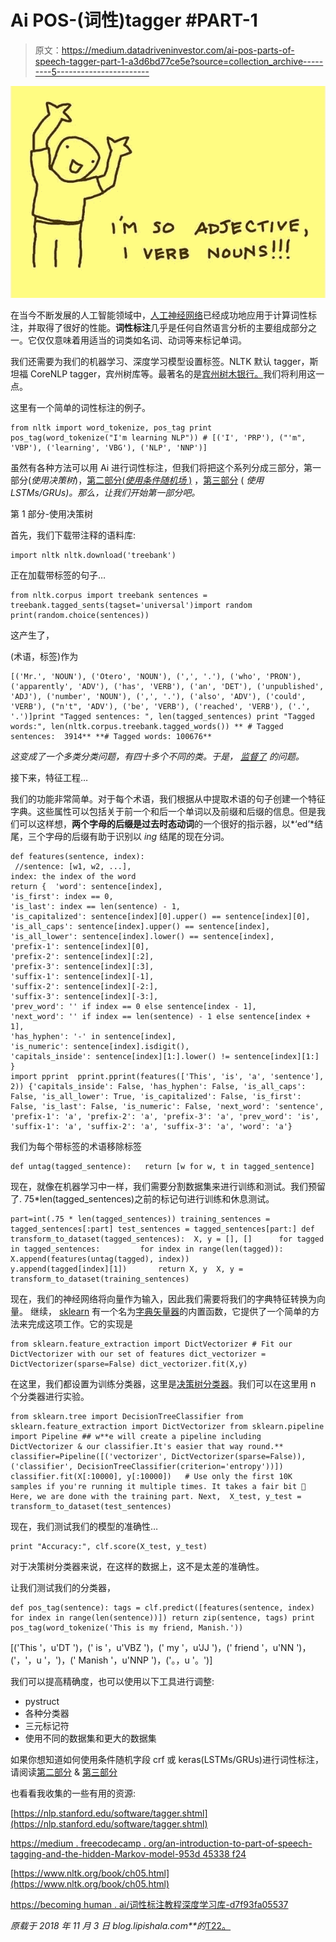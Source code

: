 # Ai POS-(词性)tagger #PART-1

> 原文：<https://medium.datadriveninvestor.com/ai-pos-parts-of-speech-tagger-part-1-a3d6bd77ce5e?source=collection_archive---------5----------------------->

![](img/7645013ecd7da6ceef1f0c4bc3630633.png)

在当今不断发展的人工智能领域中，[人工神经网络](https://en.wikipedia.org/wiki/Artificial_neural_network)已经成功地应用于计算词性标注，并取得了很好的性能。**词性标注**几乎是任何自然语言分析的主要组成部分之一。它仅仅意味着用适当的词类如名词、动词等来标记单词。

我们还需要为我们的机器学习、深度学习模型设置标签。NLTK 默认 tagger，斯坦福 CoreNLP tagger，宾州树库等。最著名的是[宾州树木银行。](https://www.ling.upenn.edu/courses/Fall_2003/ling001/penn_treebank_pos.html)我们将利用这一点。

这里有一个简单的词性标注的例子。

```
from nltk import word_tokenize, pos_tag print pos_tag(word_tokenize("I'm learning NLP")) # [('I', 'PRP'), ("'m", 'VBP'), ('learning', 'VBG'), ('NLP', 'NNP')]
```

虽然有各种方法可以用 Ai 进行词性标注，但我们将把这个系列分成三部分，第一部分(*使用决策树*)，[第二部分(*使用条件随机场* )](https://medium.com/@i_am_manish/ai-pos-parts-of-speech-tagger-part-2-fcf55f891d10) ，[第三部分](https://medium.com/@i_am_manish/ai-pos-parts-of-speech-tagger-part-3-c94b116a93e3) ( *使用 LSTMs/GRUs)。那么，让我们开始第一部分吧。*

第 1 部分-使用决策树

首先，我们下载带注释的语料库:

```
import nltk nltk.download('treebank')
```

正在加载带标签的句子…

```
from nltk.corpus import treebank sentences = treebank.tagged_sents(tagset='universal')import random print(random.choice(sentences))
```

这产生了，

(术语，标签)作为

```
[('Mr.', 'NOUN'), ('Otero', 'NOUN'), (',', '.'), ('who', 'PRON'), ('apparently', 'ADV'), ('has', 'VERB'), ('an', 'DET'), ('unpublished', 'ADJ'), ('number', 'NOUN'), (',', '.'), ('also', 'ADV'), ('could', 'VERB'), ("n't", 'ADV'), ('be', 'VERB'), ('reached', 'VERB'), ('.', '.')]print "Tagged sentences: ", len(tagged_sentences) print "Tagged words:", len(nltk.corpus.treebank.tagged_words()) ** # Tagged sentences:  3914** **# Tagged words: 100676**
```

*这变成了一个多类分类问题，有四十多个不同的类。于是，* [*监督了*](https://dataconomy.com/2015/01/whats-the-difference-between-supervised-and-unsupervised-learning/) *的问题。*

接下来，特征工程…

我们的功能非常简单。对于每个术语，我们根据从中提取术语的句子创建一个特征字典。这些属性可以包括关于前一个和后一个单词以及前缀和后缀的信息。但是我们可以这样想，**两个字母的后缀是过去时态动词**的一个很好的指示器，以*‘ed’*结尾，三个字母的后缀有助于识别以 *ing* 结尾的现在分词。

```
def features(sentence, index):
 //sentence: [w1, w2, ...],
index: the index of the word     
return {  'word': sentence[index], 
'is_first': index == 0, 
'is_last': index == len(sentence) - 1,    
'is_capitalized': sentence[index][0].upper() == sentence[index][0],      'is_all_caps': sentence[index].upper() == sentence[index],     'is_all_lower': sentence[index].lower() == sentence[index],        'prefix-1': sentence[index][0],       
'prefix-2': sentence[index][:2],      
'prefix-3': sentence[index][:3],       
'suffix-1': sentence[index][-1],     
'suffix-2': sentence[index][-2:],      
'suffix-3': sentence[index][-3:],     
'prev_word': '' if index == 0 else sentence[index - 1],    'next_word': '' if index == len(sentence) - 1 else sentence[index + 1],   
'has_hyphen': '-' in sentence[index],  
'is_numeric': sentence[index].isdigit(),   
'capitals_inside': sentence[index][1:].lower() != sentence[index][1:]  }  
import pprint  pprint.pprint(features(['This', 'is', 'a', 'sentence'], 2)) {'capitals_inside': False, 'has_hyphen': False, 'is_all_caps': False, 'is_all_lower': True, 'is_capitalized': False, 'is_first': False, 'is_last': False, 'is_numeric': False, 'next_word': 'sentence', 'prefix-1': 'a', 'prefix-2': 'a', 'prefix-3': 'a', 'prev_word': 'is', 'suffix-1': 'a', 'suffix-2': 'a', 'suffix-3': 'a', 'word': 'a'}
```

我们为每个带标签的术语移除标签

```
def untag(tagged_sentence):   return [w for w, t in tagged_sentence]
```

现在，就像在机器学习中一样，我们需要分割数据集来进行训练和测试。我们预留了. 75*len(tagged_sentences)之前的标记句进行训练和休息测试。

```
part=int(.75 * len(tagged_sentences)) training_sentences = tagged_sentences[:part] test_sentences = tagged_sentences[part:] def transform_to_dataset(tagged_sentences):  X, y = [], []      for tagged in tagged_sentences:         for index in range(len(tagged)):    X.append(features(untag(tagged), index))              y.append(tagged[index][1])       return X, y  X, y = transform_to_dataset(training_sentences)
```

现在，我们的神经网络将向量作为输入，因此我们需要将我们的字典特征转换为向量。
继续， [sklearn](http://scikit-learn.org/) 有一个名为[字典矢量器](http://scikit-learn.org/stable/modules/generated/sklearn.feature_extraction.DictVectorizer.html)的内置函数，它提供了一个简单的方法来完成这项工作。它的实现是

```
from sklearn.feature_extraction import DictVectorizer # Fit our DictVectorizer with our set of features dict_vectorizer = DictVectorizer(sparse=False) dict_vectorizer.fit(X,y)
```

在这里，我们都设置为训练分类器，这里是[决策树分类器](http://scikit-learn.org/stable/modules/generated/sklearn.tree.DecisionTreeClassifier.html)。我们可以在这里用 n 个分类器进行实验。

```
from sklearn.tree import DecisionTreeClassifier from sklearn.feature_extraction import DictVectorizer from sklearn.pipeline import Pipeline ## w**e will create a pipeline including DictVectorizer & our classifier.It's easier that way round.** classifier=Pipeline([('vectorizer', DictVectorizer(sparse=False)),('classifier', DecisionTreeClassifier(criterion='entropy'))])  classifier.fit(X[:10000], y[:10000])   # Use only the first 10K samples if you're running it multiple times. It takes a fair bit 🙂Here, we are done with the training part. Next,  X_test, y_test = transform_to_dataset(test_sentences)
```

现在，我们测试我们的模型的准确性…

```
print "Accuracy:", clf.score(X_test, y_test)
```

对于决策树分类器来说，在这样的数据上，这不是太差的准确性。

让我们测试我们的分类器，

```
def pos_tag(sentence): tags = clf.predict([features(sentence, index) for index in range(len(sentence))]) return zip(sentence, tags) print pos_tag(word_tokenize('This is my friend, Manish.'))
```

[('This '，u'DT ')，(' is '，u'VBZ ')，(' my '，u'JJ ')，(' friend '，u'NN ')，('，'，u '，')，(' Manish '，u'NNP ')，('。，u '。')]

我们可以提高精确度，也可以使用以下工具进行调整:

*   pystruct
*   各种分类器
*   三元标记符
*   使用不同的数据集和更大的数据集

如果你想知道如何使用条件随机字段 crf 或 keras(LSTMs/GRUs)进行词性标注，请阅读[第二部分](https://medium.com/@i_am_manish/ai-pos-parts-of-speech-tagger-part-2-fcf55f891d10) & [第三部分](https://medium.com/@i_am_manish/ai-pos-parts-of-speech-tagger-part-3-c94b116a93e3)

也看看我收集的一些有用的资源:

[https://nlp.stanford.edu/software/tagger.shtml](https://nlp.stanford.edu/software/tagger.shtml)

[https://medium . freecodecamp . org/an-introduction-to-part-of-speech-tagging-and-the-hidden-Markov-model-953d 45338 f24](https://medium.freecodecamp.org/an-introduction-to-part-of-speech-tagging-and-the-hidden-markov-model-953d45338f24)

[https://www.nltk.org/book/ch05.html](https://www.nltk.org/book/ch05.html)

[https://becoming human . ai/词性标注教程深度学习库-d7f93fa05537](https://becominghuman.ai/part-of-speech-tagging-tutorial-with-the-keras-deep-learning-library-d7f93fa05537)

*原载于 2018 年 11 月 3 日 blog.lipishala.com**的*[T22。](https://blog.lipishala.com/2018/11/03/ai-pos-parts_of_speech-tagger/)